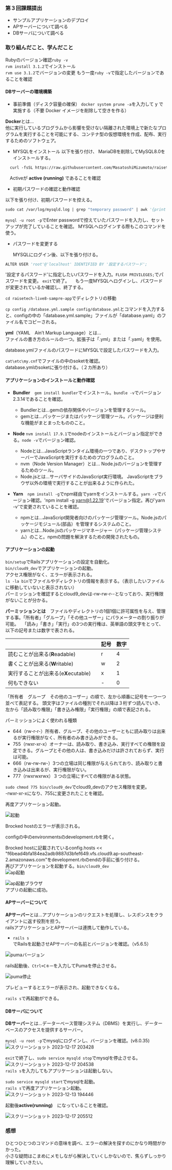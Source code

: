 ### 第３回課題提出  

- サンプルアプリケーションのデプロイ
- APサーバーについて調べる
- DBサーバについて調べる

  
### 取り組んだこと、学んだこと

Rubyのバージョン確認`ruby -v`  
`rvm install 3.1.2`でインストール  
`rvm use 3.1.2`でバージョンの変更 もう一度`ruby -v`で指定したバージョンであることを確認  

#### DBサーバーの環境構築
- 事前準備（ディスク容量の確保）
`docker system prune -a`を入力して y で実施する（不要 Docker イメージを削除して空きを作る）  

**Docker**とは…  
他に実行しているプログラムから影響を受けない隔離された環境上で新たなプログラムを実行することを可能にする、コンテナ型の仮想環境を作成、配布、実行するためのソフトウェア。

- MYSQLをインストール
以下を張り付け、 MariaDBを削除してMySQL8.0をインストールする。
```vb
  curl -fsSL https://raw.githubusercontent.com/MasatoshiMizumoto/raisetech_documents/main/aws/scripts/mysql_amazon_linux_2.sh | sh
```
　Activeが **active (running)** であることを確認

- 初期パスワードの確認と動作確認  

以下を張り付け、初期パスワードを控える。  
```vb
sudo cat /var/log/mysqld.log | grep "temporary password" | awk '{print $13}'
```  
`mysql -u root -p`でEnter passwordで控えていたパスワードを入力し、セットアップが完了していることを確認。 MYSQLへログインする際もこのコマンドを使う。  


- パスワードを変更する

  MYSQLにログイン後、以下を張り付ける。
  
```vb
ALTER USER 'root'@'localhost' IDENTIFIED BY '設定するパスワード';
```

'設定するパスワード'に指定したいパスワードを入力。`FLUSH PRIVILEGES;`でパスワードを変更。 `exit`で終了。 　もう一度MYSQLへログインし、パスワードが変更されているか確認し、終了する。      
  
  
  
`cd raisetech-live8-sampre-app`でディレクトリの移動    


`cp config /database.yml.sample config/database.yml`とコマンドを入力すると、configの中の「database.yml.sample」ファイルが「database.yaml」のファイル名でコピーされる。    

**yml**（YAML　Ain’t Markup Language）とは…  
ファイルの書き方のルールの一つ。拡張子は「.yml」または「.yaml」を使用。    

database.ymlファイルのパスワードにMYSQLで設定したパスワードを入力。  

`cat\etc\my.cnf`でファイルの中のsoketを確認。  
database.ymlのsoketに張り付ける。（２カ所あり）

#### アプリケーションのインストールと動作確認  

- **Bundler**　`gem install bundler`でインストール。`bundle -v`でバージョン2.3.14であることを確認。

  - Bundlerとは…gemの依存関係やバージョンを管理するツール。  
  - gemとは…パッケージまたはパッケージ管理ツール。パッケージは便利な機能がまとまったもののこと。
    
- **Node** `nvm install 17.9.1`でnodeのインストールとバージョン指定ができる。`node -v`でバージョン確認。  

  - Nodeとは…JavaScriptランタイム環境の一つであり、デスクトップやサーバーでJavaScriptを実行するためのプログラムのこと。
  - nvm（Node Version Manager）とは… Node.jsのバージョンを管理するためのツール。
  - Node.jsとは…サーバサイドのJavaScript実行環境。 JavaScriptをブラウザ以外の環境で実行することが出来るように作られた。 
 
      
- **Yarn**　`npm install -g`でnpm経由でyarnをインストールする。`yarn -v`でバージョン確認。'npm install -g yarn@1.22.19'でバージョン指定。再び'yarn -v'で変更されていることを確認。
  - npmとは…JavaScript開発者向けのパッケージ管理ツール。Node.jsのパッケージモジュール(部品）を管理するシステムのこと。     
  - yarnとは…Node.jsのパッケージマネージャー（パッケージ管理システム）のこと。npmの問題を解決するための開発されたもの。

#### アプリケーションの起動
   `bin/setup`でRailsアプリケーションの設定を自動化。  
  `bin/cloud9_dev`でアプリケーションの起動。  
アクセス権限がなく、エラーが表示される。  
`ls -la bin`でファイルやディレクトリの情報を表示する。（表示したいファイルに移動していないと表示されない）  
パーミッションを確認するとcloud9_devは-rw-rw-r--となっており、実行権限がないことが分かる。  


**パーミッションとは**　ファイルやディレクトリの1個1個に許可属性を与え、管理する事。「所有者」「グループ」「その他ユーザー」にパラメーターの割り振りが可能。  　「読み」「書き」「実行」の3つの実行権は、英単語の頭文字をとって、以下の記号または数字で表される。

  |      |  **記号**    | **数字**   |      
  | ---- | ---- | ---- | 
  | 読むことが出来る(**R**eadable) | r | 4|
  | 書くことが出来る(**W**ritable)　| w | 2 |
  | 実行することが出来る(e**X**ecutable)　| x | 1 |
  | 何もできない　| - | 0 |

  「所有者　グループ　その他のユーザー」の順で、左から順番に記号を一つ一つ並べて表記する。
  頭文字はファイルの種別でそれ以降は３桁ずつ読んでいき、左から「読み取り権限」「書き込み権限」「実行権限」の順で表記される。  

パーミッションによく使われる種類
- 644（rw-r-r-）所有者、グループ、その他のユーザーともに読み取りは出来るが実行権限がなく、所有者のみ書き込みができる。  
- 755（rwxr-xr-x）オーナーは、読み取り、書き込み、実行すべての権限を設定できる。グループとその他の人は、書き込みだけは許されておらず、実行は可能。  
- 666（rw-rw-rw-）3つの立場は同じ権限が与えられており、読み取りと書き込みは出来るが、実行権限がない。
- 777（rwxrwxrwx）３つの立場にすべての権限がある状態。
    
`sudo chmod 775 bin/cloud9_dev`でcloud9_devのアクセス権限を変更。    
-rwxr-xr-xになり、755に変更されたことを確認。  

再度アプリケーション起動。  

![起動](https://github.com/mizuki-w2/RaiseTech/assets/151617091/af90376b-7659-48d2-aa73-dd928a167911)

Brocked hostのエラーが表示される。  

configの中のenvironmentsのdevelopment.rbを開く。  

Brocked hostに記載されているconfig.hosts << "f6bead4bfa184ea2adb9887d3bfef649.vfs.cloud9.ap-southeast-2.amazonaws.com"をdevelopment.rbのendの手前に張り付ける。  
再びアプリケーションを起動する。`bin/cloud9_dev`  
![ap起動](https://github.com/mizuki-w2/RaiseTech/assets/151617091/34301d83-c835-496d-95b2-53c43fafc9e3)  


![ap起動ブラウザ](https://github.com/mizuki-w2/RaiseTech/assets/151617091/a2e5ed60-d079-4f90-8cb1-4afae1fd07de)    
アプリの起動に成功。  

#### APサーバーについて   
**APサーバー**とは…アプリケーションのリクエストを処理し、レスポンスをクライアントに返す役割を担う。  
railsアプリケーションとAPサーバーは連携して動作している。  

- `rails s`でRailsを起動させAPサーバーの名前とバージョンを確認。（v5.6.5）
  
 ![pumaバージョン](https://github.com/mizuki-w2/RaiseTech/assets/151617091/c753bb96-0740-4176-8589-8908f5fdd288)

 rails起動後、`Ctrl+Cキー`を入力してPumaを停止させる。  
 
 
  ![puma停止](https://github.com/mizuki-w2/RaiseTech/assets/151617091/11cfe7d8-2475-459b-846c-067b3d3b3141)

プレビューするとエラーが表示され、起動できなくなる。  

`rails s`で再起動ができる。 

#### DBサーバについて   

**DBサーバー**とは…データーベース管理システム（DBMS）を実行し、データーベースのアクセスを提供するサーバー。  

`mysql -u root -p`でmysqlにログインし、バージョンを確認。(v8.0.35)  
![スクリーンショット 2023-12-17 203428](https://github.com/mizuki-w2/RaiseTech/assets/151617091/47c73671-a921-456d-980f-a6b8679d6d4e)  

`exit`で終了し、`sudo service mysqld stop`でmysqlを停止させる。  
![スクリーンショット 2023-12-17 204538](https://github.com/mizuki-w2/RaiseTech/assets/151617091/1bb11fb4-0d99-497a-80b6-d7fa4441087d)  
`rails s`を入力してもアプリケーションは起動しない。  

`sudo service mysqld start`でmysqlを起動。  
`rails s`で再度アプリケーション起動。  
![スクリーンショット 2023-12-13 194446](https://github.com/mizuki-w2/RaiseTech/assets/151617091/c4508f6c-294c-4bf8-8dc1-addd92919684)

起動後**active(running)**　になっていることを確認。  

![スクリーンショット 2023-12-17 205512](https://github.com/mizuki-w2/RaiseTech/assets/151617091/9237d4b9-ac6f-4e32-a2da-097dcbe9879b)  

### 感想

ひとつひとつのコマンドの意味を調べ、エラーの解決を探すのにかなり時間がかかった。  
小さな疑問はこまめにメモしながら解決していくしかないので、焦らずしっかり理解していきたい。

